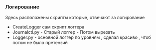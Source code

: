 ### Логирование

Здесь расположены скрипты которые, отвечают за логирование 

- CreateLogger сам скрипт логгера
- Journalctl.py - Старый логгер - Потом вырезать
- Logger.py - основной логгер по уровням , сделал красиво , чтоб потом не было претензий